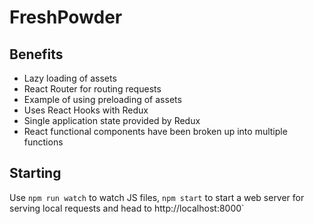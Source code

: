 # FreshPowder

## Benefits

- Lazy loading of assets
- React Router for routing requests
- Example of using preloading of assets
- Uses React Hooks with Redux
- Single application state provided by Redux
- React functional components have been broken up into multiple functions

## Starting

Use `npm run watch` to watch JS files, `npm start` to start a web server for serving local requests and head to http://localhost:8000`
